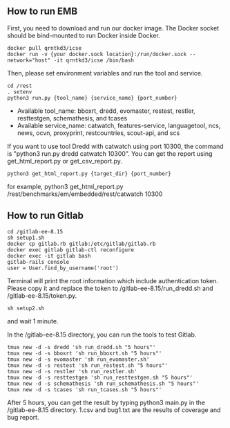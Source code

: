 ## How to run EMB

First, you need to download and run our docker image. The Docker socket should be bind-mounted to run Docker inside Docker.

```
docker pull qrntkd3/icse
docker run -v {your docker.sock location}:/run/docker.sock --network="host" -it qrntkd3/icse /bin/bash
```
Then, please set environment variables and run the tool and service.

```
cd /rest
. setenv
python3 run.py {tool_name} {service_name} {port_number}
```

- Available tool_name: bboxrt, dredd, evomaster, restest, restler, resttestgen, schemathesis, and tcases
- Available service_name: catwatch, features-service, languagetool, ncs, news, ocvn, proxyprint, restcountries, scout-api, and scs

If you want to use tool Dredd with catwatch using port 10300, the command is "python3 run.py dredd catwatch 10300".
You can get the report using get_html_report.py or get_csv_report.py.
```
python3 get_html_report.py {target_dir} {port_number}
```
for example, python3 get_html_report.py /rest/benchmarks/em/embedded/rest/catwatch 10300

## How to run Gitlab

```
cd /gitlab-ee-8.15
sh setup1.sh
docker cp gitlab.rb gitlab:/etc/gitlab/gitlab.rb
docker exec gitlab gitlab-ctl reconfigure
docker exec -it gitlab bash
gitlab-rails console
user = User.find_by_username('root')
```
Terminal will print the root information which include authentication token. Please copy it and replace the token to /gitlab-ee-8.15/run_dredd.sh and /gitlab-ee-8.15/token.py.

```
sh setup2.sh
```
and wait 1 minute.

In the /gitlab-ee-8.15 directory, you can run the tools to test Gitlab.
```
tmux new -d -s dredd 'sh run_dredd.sh "5 hours"'
tmux new -d -s bboxrt 'sh run_bboxrt.sh "5 hours"'
tmux new -d -s evomaster 'sh run_evomaster.sh'
tmux new -d -s restest 'sh run_restest.sh "5 hours"'
tmux new -d -s restler 'sh run_restler.sh'
tmux new -d -s resttestgen 'sh run_resttestgen.sh "5 hours"'
tmux new -d -s schemathesis 'sh run_schemathesis.sh "5 hours"'
tmux new -d -s tcases 'sh run_tcases.sh "5 hours"'
```

After 5 hours, you can get the result by typing python3 main.py in the /gitlab-ee-8.15 directory. 1.csv and bug1.txt are the results of coverage and bug report.
